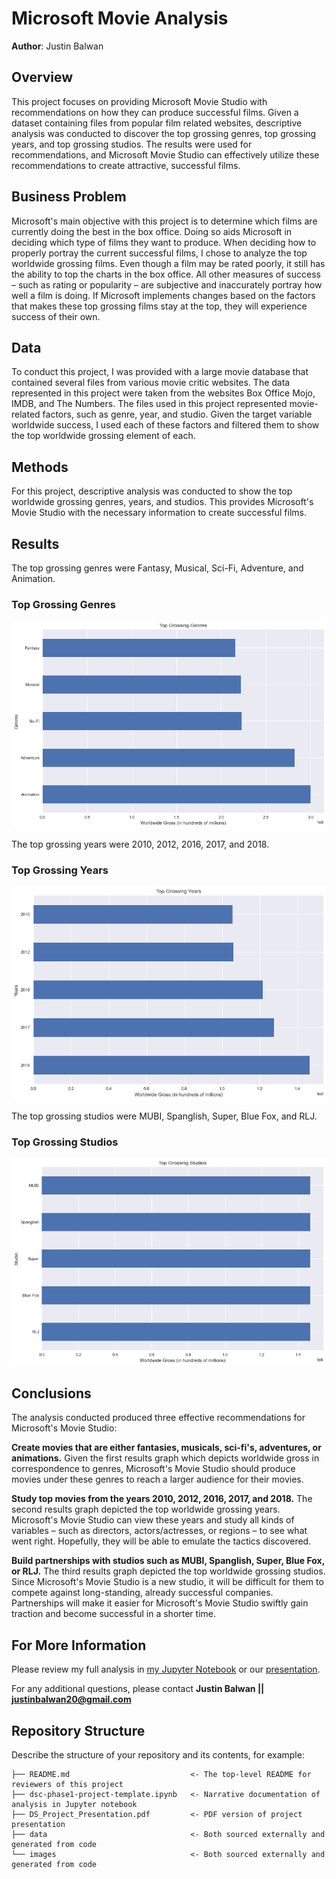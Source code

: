 # Microsoft Movie Analysis

**Author**: Justin Balwan

## Overview

This project focuses on providing Microsoft Movie Studio with recommendations on how they can produce successful films.
Given a dataset containing files from popular film related websites, descriptive analysis was conducted to discover the top grossing genres, top grossing years, and top grossing studios. The results were used for recommendations, and Microsoft Movie Studio can effectively utilize these recommendations to create attractive, successful films.

## Business Problem

Microsoft's main objective with this project is to determine which films are currently doing the best in the box office. Doing so aids Microsoft in deciding which type of films they want to produce. When deciding how to properly portray the current successful films, I chose to analyze the top worldwide grossing films. Even though a film may be rated poorly, it still has the ability to top the charts in the box office. All other measures of success – such as rating or popularity – are subjective and inaccurately portray how well a film is doing. If Microsoft implements changes based on the factors that makes these top grossing films stay at the top, they will experience success of their own.

## Data

To conduct this project, I was provided with a large movie database that contained several files from various movie critic websites. The data represented in this project were taken from the websites Box Office Mojo, IMDB, and The Numbers. The files used in this project represented movie-related factors, such as genre, year, and studio. Given the target variable worldwide success, I used each of these factors and filtered them to show the top worldwide grossing element of each. 

## Methods

For this project, descriptive analysis was conducted to show the top worldwide grossing genres, years, and studios. This provides Microsoft's Movie Studio with the necessary information to create successful films. 

## Results

The top grossing genres were Fantasy, Musical, Sci-Fi, Adventure, and Animation.

### Top Grossing Genres
![results1](./images/top_grossing_genres.png)



The top grossing years were 2010, 2012, 2016, 2017, and 2018.

### Top Grossing Years
![results2](./images/top_grossing_years.png)



The top grossing studios were MUBI, Spanglish, Super, Blue Fox, and RLJ. 

### Top Grossing Studios
![results3](./images/top_grossing_studios.png)




## Conclusions
The analysis conducted produced three effective recommendations for Microsoft's Movie Studio: 

__Create movies that are either fantasies, musicals, sci-fi's, adventures, or animations.__ Given the first results graph which depicts worldwide gross in correspondence to genres, Microsoft's Movie Studio should produce movies under these genres to reach a larger audience for their movies.

__Study top movies from the years 2010, 2012, 2016, 2017, and 2018.__ The second results graph depicted the top worldwide grossing years. Microsoft's Movie Studio can view these years and study all kinds of variables – such as directors, actors/actresses, or regions – to see what went right. Hopefully, they will be able to emulate the tactics discovered.

__Build partnerships with studios such as MUBI, Spanglish, Super, Blue Fox, or RLJ.__ The third results graph depicted the top worldwide grossing studios. Since Microsoft's Movie Studio is a new studio, it will be difficult for them to compete against long-standing, already successful companies. Partnerships will make it easier for Microsoft's Movie Studio swiftly gain traction and become successful in a shorter time.


## For More Information

Please review my full analysis in [my Jupyter Notebook](./dsc-phase1-project-template.ipynb) or our [presentation](./DS_Project_Presentation.pdf).

For any additional questions, please contact **Justin Balwan || justinbalwan20@gmail.com**

## Repository Structure

Describe the structure of your repository and its contents, for example:

```
├── README.md                           <- The top-level README for reviewers of this project
├── dsc-phase1-project-template.ipynb   <- Narrative documentation of analysis in Jupyter notebook
├── DS_Project_Presentation.pdf         <- PDF version of project presentation
├── data                                <- Both sourced externally and generated from code
└── images                              <- Both sourced externally and generated from code
```


